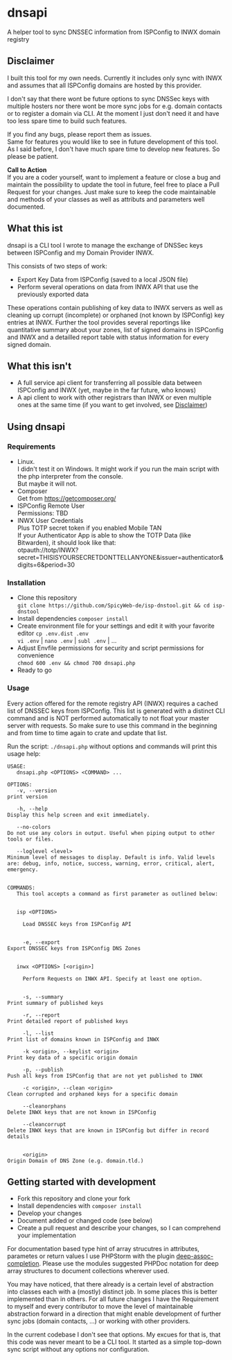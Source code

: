 # dnsapi

A helper tool to sync DNSSEC information from ISPConfig to INWX domain registry

## Disclaimer

I built this tool for my own needs. Currently it includes only sync with INWX and assumes that all ISPConfig domains are hosted by this provider.

I don't say that there wont be future options to sync DNSSec keys with multiple hosters nor there wont be more sync jobs for e.g. domain contacts or to register a domain via CLI.
At the moment I just don't need it and have too less spare time to build such features.

If you find any bugs, please report them as issues.  
Same for features you would like to see in future development of this tool.  
As I said before, I don't have much spare time to develop new features. So please be patient.  

__Call to Action__  
If you are a coder yourself, want to implement a feature or close a bug and maintain the possibility to update the tool in future,
feel free to place a Pull Request for your changes. Just make sure to keep the code maintainable and methods of your classes as well as attributs and parameters well documented.

## What this ist

dnsapi is a CLI tool I wrote to manage the exchange of DNSSec keys between ISPConfig and my Domain Provider INWX.

This consists of two steps of work:

* Export Key Data from ISPConfig (saved to a local JSON file)
* Perform several operations on data from INWX API that use the previously exported data

These operations contain publishing of key data to INWX servers as well as cleaning up corrupt (incomplete) or orphaned (not known by ISPConfig) key entries at INWX.
Further the tool provides several reportings like quantitative summary about your zones, list of signed domains in ISPConfig and INWX and a detailled report table with status information for every signed domain.

## What this isn't

* A full service api client for transferring all possible data between ISPConfig and INWX (yet, maybe in the far future, who knows)
* A api client to work with other registrars than INWX or even multiple ones at the same time (if you want to get involved, see [Disclaimer](#disclaimer))

## Using dnsapi

### Requirements

* Linux.  
  I didn't test it on Windows. It might work if you run the main script with the php interpreter from the console.  
  But maybe it will not.
* Composer  
  Get from https://getcomposer.org/
* ISPConfig Remote User  
  Permissions: TBD
* INWX User Credentials  
  Plus TOTP secret token if you enabled Mobile TAN  
  If your Authenticator App is able to show the TOTP Data (like Bitwarden), it should look like that:  
  otpauth://totp/INWX?secret=THISISYOURSECRETDONTTELLANYONE&issuer=authenticator&digits=6&period=30

### Installation

* Clone this repository  
  `git clone https://github.com/SpicyWeb-de/isp-dnstool.git && cd isp-dnstool`
* Install dependencies
  `composer install`
* Create environment file for your settings and edit it with your favorite editor
  `cp .env.dist .env`  
  `vi .env` | `nano .env` | `subl .env` | ...
* Adjust Envfile permissions for security and script permissions for convenience  
  `chmod 600 .env && chmod 700 dnsapi.php`
* Ready to go

### Usage

Every action offered for the remote registry API (INWX) requires a cached list of DNSSEC keys from ISPConfig.
This list is generated with a distinct CLI command and is NOT performed automatically to not float your master server with requests.
So make sure to use this command in the beginning and from time to time again to crate and update that list.

Run the script: `./dnsapi.php` without options and commands will print this usage help:

```text
USAGE:
   dnsapi.php <OPTIONS> <COMMAND> ...                                                                                                                                                                                                                                                                                                                                                                                      

OPTIONS:
   -v, --version                                                         print version                                                                                                                                                       

   -h, --help                                                            Display this help screen and exit immediately.                                                                                                                      

   --no-colors                                                           Do not use any colors in output. Useful when piping output to other tools or files.                                                                                 

   --loglevel <level>                                                    Minimum level of messages to display. Default is info. Valid levels are: debug, info, notice, success, warning, error, critical, alert, emergency.                  


COMMANDS:
   This tool accepts a command as first parameter as outlined below:                                                                                                                                                                         


   isp <OPTIONS>

     Load DNSSEC keys from ISPConfig API                                                                                                                                                                                                     
                                                                                                                                                                                                                                             

     -e, --export                                                          Export DNSSEC keys from ISPConfig DNS Zones                                                                                                                       


   inwx <OPTIONS> [<origin>]

     Perform Requests on INWX API. Specify at least one option.                                                                                                                                                                              
                                                                                                                                                                                                                                             

     -s, --summary                                                         Print summary of published keys                                                                                                                                   

     -r, --report                                                          Print detailed report of published keys                                                                                                                           

     -l, --list                                                            Print list of domains known in ISPConfig and INWX                                                                                                                 

     -k <origin>, --keylist <origin>                                       Print key data of a specific origin domain                                                                                                                        

     -p, --publish                                                         Push all keys from ISPConfig that are not yet published to INWX                                                                                                   

     -c <origin>, --clean <origin>                                         Clean corrupted and orphaned keys for a specific domain                                                                                                           

     --cleanorphans                                                        Delete INWX keys that are not known in ISPConfig                                                                                                                  

     --cleancorrupt                                                        Delete INWX keys that are known in ISPConfig but differ in record details                                                                                         


     <origin>                                                              Origin Domain of DNS Zone (e.g. domain.tld.)
```

## Getting started with development

* Fork this repository and clone your fork
* Install dependencies with `composer install`
* Develop your changes
* Document added or changed code (see below)
* Create a pull request and describe your changes, so I can comprehend your implementation

For documentation based type hint of array strucutres in attributes, parametes or return values I use PHPStorm with the plugin [deep-assoc-completion](https://plugins.jetbrains.com/plugin/9927-deep-assoc-completion).
Please use the modules suggested PHPDoc notation for deep array structures to document collections wherever used.

You may have noticed, that there already is a certain level of abstraction into classes each with a (mostly) distinct job.
In some places this is better implemented than in others. 
For all future changes I have the Requirement to myself and every contributor to move the level of maintainable abstraction forward in a direction that might enable development of further sync jobs (domain contacts, ...) or working with other providers.

In the current codebase I don't see that options. 
My excues for that is, that this code was never meant to be a CLI tool. It started as a simple top-down sync script without any options nor configuration. 